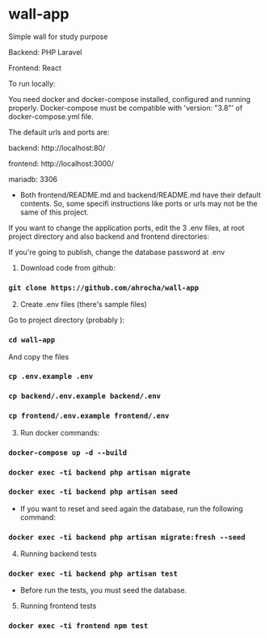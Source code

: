 # wall-app
Simple wall for study purpose

Backend: PHP Laravel

Frontend: React

To run locally:

You need docker and docker-compose installed, configured and running properly. Docker-compose must be compatible with 'version: "3.8"' of docker-compose.yml file.

The default urls and ports are:

backend: http://localhost:80/

frontend: http://localhost:3000/

mariadb: 3306

* Both frontend/README.md and backend/README.md have their default contents. So, some specifi instructions like ports or urls may not be the same of this project.

If you want to change the application ports, edit the 3 .env files, at root project directory and also backend and frontend directories:

If you're going to publish, change the database password at .env

1) Download code from github:

### `git clone https://github.com/ahrocha/wall-app`

2) Create .env files (there's sample files)

Go to project directory (probably ):

### `cd wall-app`

And copy the files

### `cp .env.example .env`

### `cp backend/.env.example backend/.env`

### `cp frontend/.env.example frontend/.env`

3) Run docker commands:

### `docker-compose up -d --build`

### `docker exec -ti backend php artisan migrate`

### `docker exec -ti backend php artisan seed`

* If you want to reset and seed again the database, run the following command:

### `docker exec -ti backend php artisan migrate:fresh --seed`

4) Running backend tests

### `docker exec -ti backend php artisan test`

* Before run the tests, you must seed the database.

5) Running frontend tests

### `docker exec -ti frontend npm test`
